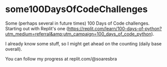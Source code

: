 # some100DaysOfCodeChallenges
Some (perhaps several in future times) 100 Days of Code challenges. Starting out with Replit's one (https://replit.com/learn/100-days-of-python?utm_medium=referral&amp;utm_campaign=100_days_of_code_python).

I already know some stuff, so I might get ahead on the counting (daily base overall).

You can follow my progress at replit.com/@soaresbra
